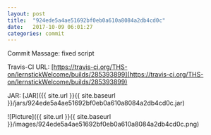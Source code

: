 ```yaml
---
layout: post
title:  "924ede5a4ae51692bf0eb0a610a8084a2db4cd0c"
date:   2017-10-09 06:01:27
categories: commit
---
```


Commit Massage: fixed script  

Travis-CI URL: [https://travis-ci.org/THS-on/lernstickWelcome/builds/285393899](https://travis-ci.org/THS-on/lernstickWelcome/builds/285393899)

JAR: [JAR]({{ site.url }}{{ site.baseurl }}/jars/924ede5a4ae51692bf0eb0a610a8084a2db4cd0c.jar)

![Picture]({{ site.url }}{{ site.baseurl }}/images/924ede5a4ae51692bf0eb0a610a8084a2db4cd0c.png)

